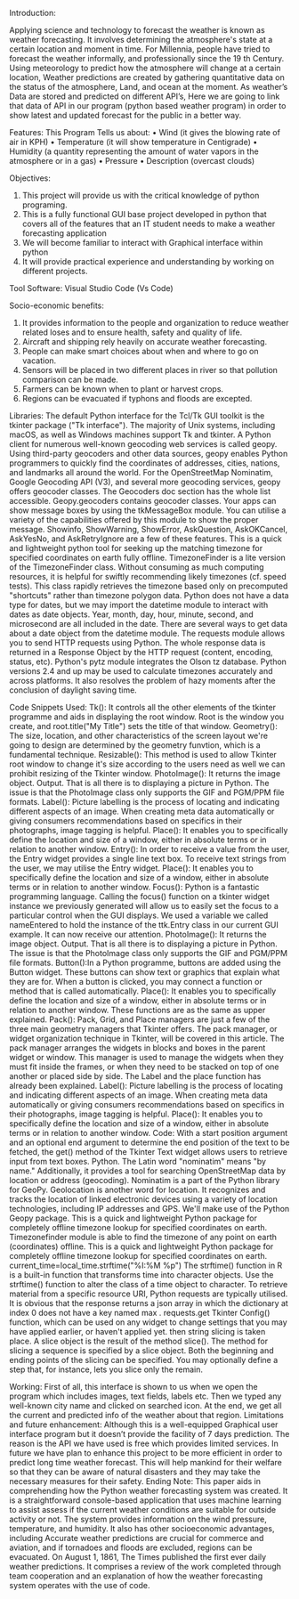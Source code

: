 Introduction:
 
Applying science and technology to forecast the weather is known as weather 
forecasting. It involves determining the atmosphere's state at a certain location and moment in 
time. For Millennia, people have tried to forecast the weather informally, and professionally 
since the 19
th Century. Using meteorology to predict how the atmosphere will change at a certain 
location, Weather predictions are created by gathering quantitative data on the status of the 
atmosphere, Land, and ocean at the moment.
As weather’s Data are stored and predicted on different API’s, Here we are going to link 
that data of API in our program (python based weather program) in order to show latest and 
updated forecast for the public in a better way. 

Features:
This Program Tells us about:
• Wind (it gives the blowing rate of air in KPH)
• Temperature (it will show temperature in Centigrade)
• Humidity (a quantity representing the amount of water vapors in the atmosphere or in a 
gas)
• Pressure
• Description (overcast clouds)

Objectives:
1. This project will provide us with the critical knowledge of python programing.
2. This is a fully functional GUI base project developed in python that covers all of the 
features that an IT student needs to make a weather forecasting application
3. We will become familiar to interact with Graphical interface within python
4. It will provide practical experience and understanding by working on different projects.

Tool Software:
Visual Studio Code (Vs Code)

Socio-economic benefits:
1. It provides information to the people and organization to reduce weather related loses and 
to ensure health, safety and quality of life.
2. Aircraft and shipping rely heavily on accurate weather forecasting.
3. People can make smart choices about when and where to go on vacation.
4. Sensors will be placed in two different places in river so that pollution comparison can be 
made.
5. Farmers can be known when to plant or harvest crops.
6. Regions can be evacuated if typhons and floods are excepted.

Libraries:
The default Python interface for the Tcl/Tk GUI toolkit is the tkinter package ("Tk interface"). 
The majority of Unix systems, including macOS, as well as Windows machines support Tk and 
tkinter.
A Python client for numerous well-known geocoding web services is called geopy.
Using third-party geocoders and other data sources, geopy enables Python programmers to 
quickly find the coordinates of addresses, cities, nations, and landmarks all around the world.
For the OpenStreetMap Nominatim, Google Geocoding API (V3), and several more geocoding 
services, geopy offers geocoder classes. The Geocoders doc section has the whole list accessible. 
Geopy.geocoders contains geocoder classes.
Your apps can show message boxes by using the tkMessageBox module. You can utilise a 
variety of the capabilities offered by this module to show the proper message.
Showinfo, ShowWarning, ShowError, AskQuestion, AskOKCancel, AskYesNo, and 
AskRetryIgnore are a few of these features.
This is a quick and lightweight python tool for seeking up the matching timezone for specified 
coordinates on earth fully offline.
TimezoneFinder is a lite version of the TimezoneFinder class. Without consuming as much 
computing resources, it is helpful for swiftly recommending likely timezones (cf. speed tests). 
This class rapidly retrieves the timezone based only on precomputed "shortcuts" rather than 
timezone polygon data.
Python does not have a data type for dates, but we may import the datetime module to interact 
with dates as date objects. Year, month, day, hour, minute, second, and microsecond are all 
included in the date.
There are several ways to get data about a date object from the datetime module.
The requests module allows you to send HTTP requests using Python.
The whole response data is returned in a Response Object by the HTTP request (content, 
encoding, status, etc).
Python's pytz module integrates the Olson tz database. Python versions 2.4 and up may be used 
to calculate timezones accurately and across platforms. It also resolves the problem of hazy 
moments after the conclusion of daylight saving time.

Code Snippets Used:
Tk(): It controls all the other elements of the tkinter programme and aids in displaying the root 
window.
Root is the window you create, and root.title("My Title") sets the title of that window.
Geometry(): The size, location, and other characteristics of the screen layout we're going to 
design are determined by the geometry funvtion, which is a fundamental technique.
Resizable(): This method is used to allow Tkinter root window to change it's size according to 
the users need as well we can prohibit resizing of the Tkinter window.
PhotoImage(): It returns the image object. Output. That is all there is to displaying a picture in 
Python. The issue is that the PhotoImage class only supports the GIF and PGM/PPM file 
formats.
Label(): Picture labelling is the process of locating and indicating different aspects of an image. 
When creating meta data automatically or giving consumers recommendations based on specifics 
in their photographs, image tagging is helpful.
Place(): It enables you to specifically define the location and size of a window, either in absolute 
terms or in relation to another window.
Entry(): In order to receive a value from the user, the Entry widget provides a single line text 
box. To receive text strings from the user, we may utilise the Entry widget.
Place(): It enables you to specifically define the location and size of a window, either in absolute 
terms or in relation to another window.
Focus(): Python is a fantastic programming language. Calling the focus() function on a tkinter
widget instance we previously generated will allow us to easily set the focus to a particular 
control when the GUI displays. We used a variable we called nameEntered to hold the instance 
of the ttk.Entry class in our current GUI example. It can now receive our attention.
PhotoImage(): It returns the image object. Output. That is all there is to displaying a picture in 
Python. The issue is that the PhotoImage class only supports the GIF and PGM/PPM file 
formats.
Button():In a Python programme, buttons are added using the Button widget. These buttons can 
show text or graphics that explain what they are for. When a button is clicked, you may connect 
a function or method that is called automatically.
Place(): It enables you to specifically define the location and size of a window, either in absolute 
terms or in relation to another window.
These functions are as the same as upper explained.
Pack(): Pack, Grid, and Place managers are just a few of the three main geometry managers that 
Tkinter offers. The pack manager, or widget organization technique in Tkinter, will be covered 
in this article. The pack manager arranges the widgets in blocks and boxes in the parent widget 
or window. This manager is used to manage the widgets when they must fit inside the frames, or 
when they need to be stacked on top of one another or placed side by side.
The Label and the place function has already been explained.
Label(): Picture labelling is the process of locating and indicating different aspects of an image. 
When creating meta data automatically or giving consumers recommendations based on specifics 
in their photographs, image tagging is helpful.
Place(): It enables you to specifically define the location and size of a window, 
either in absolute terms or in relation to another window.
Code:
With a start position argument and an optional end argument to determine the end position of the 
text to be fetched, the get() method of the Tkinter Text widget allows users to retrieve input from 
text boxes. Python.
The Latin word "nominatim" means "by name." Additionally, it provides a tool for searching 
OpenStreetMap data by location or address (geocoding). Nominatim is a part of the Python 
library for GeoPy.
Geolocation is another word for location. It recognizes and tracks the location of linked 
electronic devices using a variety of location technologies, including IP addresses and GPS. 
We'll make use of the Python Geopy package.
This is a quick and lightweight Python package for completely offline timezone lookup for 
specified coordinates on earth.
Timezonefinder module is able to find the timezone of any point on earth (coordinates) offline.
This is a quick and lightweight Python package for completely offline timezone lookup for 
specified coordinates on earth.
current_time=local_time.strftime("%I:%M %p")
The strftime() function in R is a built-in function that transforms time into character objects. Use 
the strftime() function to alter the class of a time object to character.
To retrieve material from a specific resource URI, Python requests are typically utilised.
It is obvious that the response returns a json array in which the dictionary at index 0 does not 
have a key named max . requests.get
Tkinter Config() function, which can be used on any widget to change settings that you may 
have applied earlier, or haven't applied yet.
then string slicing is taken place. A slice object is the result of the method slice(). The method 
for slicing a sequence is specified by a slice object. Both the beginning and ending points of the 
slicing can be specified. You may optionally define a step that, for instance, lets you slice only 
the remain. 

Working:
First of all, this interface is shown to us when we open the program which includes 
images, text fields, labels etc.
Then we typed any well-known city name and clicked on searched icon.
At the end, we get all the current and predicted info of the weather about that region.
Limitations and future enhancement:
Although this is a well-equipped Graphical user interface program but it doesn’t provide 
the facility of 7 days prediction. The reason is the API we have used is free which provides 
limited services. In future we have plan to enhance this project to be more efficient in order to 
predict long time weather forecast. This will help mankind for their welfare so that they can be 
aware of natural disasters and they may take the necessary measures for their safety.
Ending Note:
This paper aids in comprehending how the Python weather forecasting system was created. It is a 
straightforward console-based application that uses machine learning to assist assess if the 
current weather conditions are suitable for outside activity or not. The system provides 
information on the wind pressure, temperature, and humidity. It also has other socioeconomic 
advantages, including Accurate weather predictions are crucial for commerce and aviation, and if 
tornadoes and floods are excluded, regions can be evacuated. On August 1, 1861, The Times 
published the first ever daily weather predictions. It comprises a review of the work completed 
through team cooperation and an explanation of how the weather forecasting system operates 
with the use of code.


